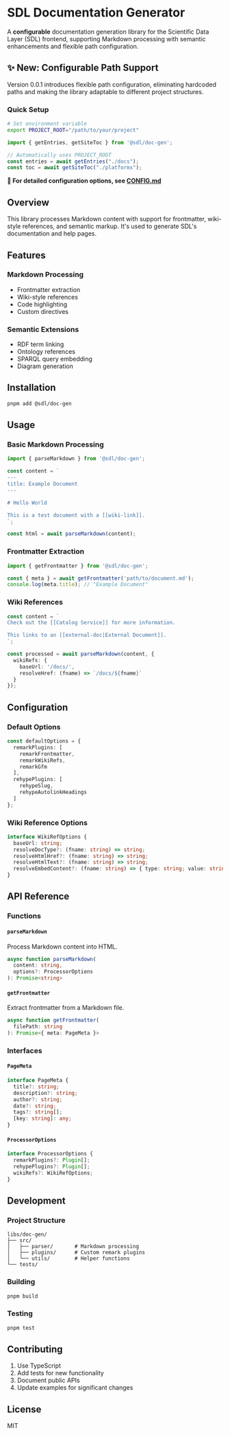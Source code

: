 # SDL Documentation Generator

A **configurable** documentation generation library for the Scientific Data Layer (SDL) frontend, supporting Markdown processing with semantic enhancements and flexible path configuration.

## ✨ New: Configurable Path Support

Version 0.0.1 introduces flexible path configuration, eliminating hardcoded paths and making the library adaptable to different project structures.

### Quick Setup

```bash
# Set environment variable
export PROJECT_ROOT="/path/to/your/project"
```

```typescript
import { getEntries, getSiteToc } from '@sdl/doc-gen';

// Automatically uses PROJECT_ROOT
const entries = await getEntries("./docs");
const toc = await getSiteToc("./platforms");
```

**📖 For detailed configuration options, see [CONFIG.md](./CONFIG.md)**

## Overview

This library processes Markdown content with support for frontmatter, wiki-style references, and semantic markup. It's used to generate SDL's documentation and help pages.

## Features

### Markdown Processing

- Frontmatter extraction
- Wiki-style references
- Code highlighting
- Custom directives

### Semantic Extensions

- RDF term linking
- Ontology references
- SPARQL query embedding
- Diagram generation

## Installation

```bash
pnpm add @sdl/doc-gen
```

## Usage

### Basic Markdown Processing

```typescript
import { parseMarkdown } from '@sdl/doc-gen';

const content = `
---
title: Example Document
---

# Hello World

This is a test document with a [[wiki-link]].
`;

const html = await parseMarkdown(content);
```

### Frontmatter Extraction

```typescript
import { getFrontmatter } from '@sdl/doc-gen';

const { meta } = await getFrontmatter('path/to/document.md');
console.log(meta.title); // "Example Document"
```

### Wiki References

```typescript
const content = `
Check out the [[Catalog Service]] for more information.

This links to an [[external-doc|External Document]].
`;

const processed = await parseMarkdown(content, {
  wikiRefs: {
    baseUrl: '/docs/',
    resolveHref: (fname) => `/docs/${fname}`
  }
});
```

## Configuration

### Default Options

```typescript
const defaultOptions = {
  remarkPlugins: [
    remarkFrontmatter,
    remarkWikiRefs,
    remarkGfm
  ],
  rehypePlugins: [
    rehypeSlug,
    rehypeAutolinkHeadings
  ]
};
```

### Wiki Reference Options

```typescript
interface WikiRefOptions {
  baseUrl: string;
  resolveDocType?: (fname: string) => string;
  resolveHtmlHref?: (fname: string) => string;
  resolveHtmlText?: (fname: string) => string;
  resolveEmbedContent?: (fname: string) => { type: string; value: string };
}
```

## API Reference

### Functions

#### `parseMarkdown`
Process Markdown content into HTML.

```typescript
async function parseMarkdown(
  content: string, 
  options?: ProcessorOptions
): Promise<string>
```

#### `getFrontmatter`
Extract frontmatter from a Markdown file.

```typescript
async function getFrontmatter(
  filePath: string
): Promise<{ meta: PageMeta }>
```

### Interfaces

#### `PageMeta`
```typescript
interface PageMeta {
  title?: string;
  description?: string;
  author?: string;
  date?: string;
  tags?: string[];
  [key: string]: any;
}
```

#### `ProcessorOptions`
```typescript
interface ProcessorOptions {
  remarkPlugins?: Plugin[];
  rehypePlugins?: Plugin[];
  wikiRefs?: WikiRefOptions;
}
```

## Development

### Project Structure

```
libs/doc-gen/
├── src/
│   ├── parser/       # Markdown processing
│   ├── plugins/      # Custom remark plugins
│   └── utils/        # Helper functions
└── tests/
```

### Building

```bash
pnpm build
```

### Testing

```bash
pnpm test
```

## Contributing

1. Use TypeScript
2. Add tests for new functionality
3. Document public APIs
4. Update examples for significant changes

## License

MIT
